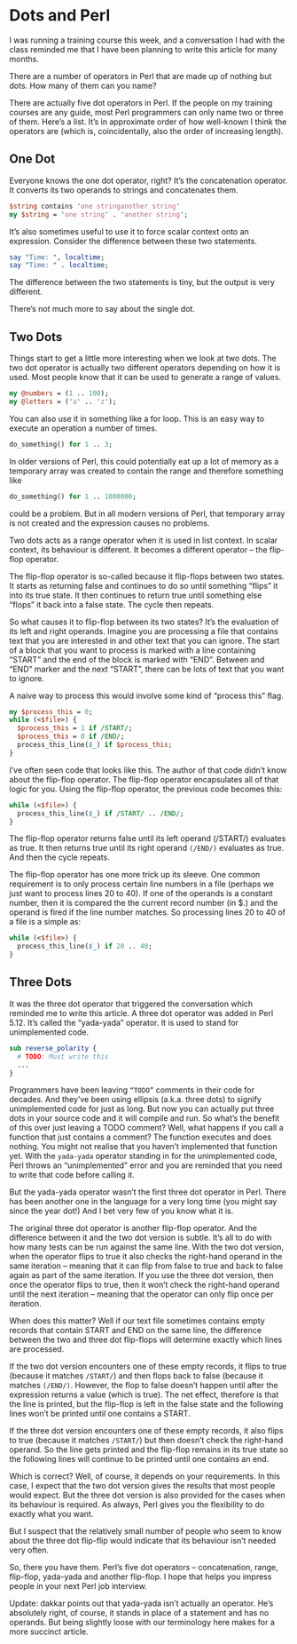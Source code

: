 # Dots and Perl

I was running a training course this week, and a conversation I had with the class reminded me that I have been planning to write this article for many months.

There are a number of operators in Perl that are made up of nothing but dots. How many of them can you name?

There are actually five dot operators in Perl. If the people on my training courses are any guide, most Perl programmers can only name two or three of them. Here’s a list. It’s in approximate order of how well-known I think the operators are (which is, coincidentally, also the order of increasing length).

## One Dot

Everyone knows the one dot operator, right? It’s the concatenation operator. It converts its two operands to strings and concatenates them.

```perl
$string contains 'one stringanother string'
my $string = 'one string' . 'another string';
```

It’s also sometimes useful to use it to force scalar context onto an expression. Consider the difference between these two statements.

```perl
say "Time: ", localtime;
say "Time: " . localtime;
```

The difference between the two statements is tiny, but the output is very different.

There’s not much more to say about the single dot.

## Two Dots

Things start to get a little more interesting when we look at two dots. The two dot operator is actually two different operators depending on how it is used. Most people know that it can be used to generate a range of values.

```perl
my @numbers = (1 .. 100);
my @letters = ('a' .. 'z');
```

You can also use it in something like a for loop. This is an easy way to execute an operation a number of times.

```perl
do_something() for 1 .. 3;
```

In older versions of Perl, this could potentially eat up a lot of memory as a temporary array was created to contain the range and therefore something like

```perl
do_something() for 1 .. 1000000;
```

could be a problem. But in all modern versions of Perl, that temporary array is not created and the expression causes no problems.

Two dots acts as a range operator when it is used in list context. In scalar context, its behaviour is different. It becomes a different operator – the flip-flop operator.

The flip-flop operator is so-called because it flip-flops between two states. It starts as returning false and continues to do so until something “flips” it into its true state. It then continues to return true until something else “flops” it back into a false state. The cycle then repeats.

So what causes it to flip-flop between its two states? It’s the evaluation of its left and right operands. Imagine you are processing a file that contains text that you are interested in and other text that you can ignore. The start of a block that you want to process is marked with a line containing “START” and the end of the block is marked with “END”. Between and “END” marker and the next “START”, there can be lots of text that you want to ignore.

A naive way to process this would involve some kind of “process this” flag.

```perl
my $process_this = 0;
while (<$file>) {
  $process_this = 1 if /START/;
  $process_this = 0 if /END/;
  process_this_line($_) if $process_this;
}
```

I’ve often seen code that looks like this. The author of that code didn’t know about the flip-flop operator. The flip-flop operator encapsulates all of that logic for you. Using the flip-flop operator, the previous code becomes this:

```perl
while (<$file>) {
  process_this_line($_) if /START/ .. /END/;
}
```

The flip-flop operator returns false until its left operand (/START/) evaluates as true. It then returns true until its right operand `(/END/)` evaluates as true. And then the cycle repeats.

The flip-flop operator has one more trick up its sleeve. One common requirement is to only process certain line numbers in a file (perhaps we just want to process lines 20 to 40). If one of the operands is a constant number, then it is compared the the current record number (in $.) and the operand is fired if the line number matches. So processing lines 20 to 40 of a file is a simple as:

```perl
while (<$file>) {
  process_this_line($_) if 20 .. 40;
}
```

## Three Dots
It was the three dot operator that triggered the conversation which reminded me to write this article. A three dot operator was added in Perl 5.12. It’s called the “yada-yada” operator. It is used to stand for unimplemented code.

```perl
sub reverse_polarity {
  # TODO: Must write this
  ...
}
```

Programmers have been leaving `“TODO”` comments in their code for decades. And they’ve been using ellipsis (a.k.a. three dots) to signify unimplemented code for just as long. But now you can actually put three dots in your source code and it will compile and run. So what’s the benefit of this over just leaving a TODO comment? Well, what happens if you call a function that just contains a comment? The function executes and does nothing. You might not realise that you haven’t implemented that function yet. With the `yada-yada` operator standing in for the unimplemented code, Perl throws an “unimplemented” error and you are reminded that you need to write that code before calling it.

But the yada-yada operator wasn’t the first three dot operator in Perl. There has been another one in the language for a very long time (you might say since the year dot!) And I bet very few of you know what it is.

The original three dot operator is another flip-flop operator. And the difference between it and the two dot version is subtle. It’s all to do with how many tests can be run against the same line. With the two dot version, when the operator flips to true it also checks the right-hand operand in the same iteration – meaning that it can flip from false to true and back to false again as part of the same iteration. If you use the three dot version, then once the operator flips to true, then it won’t check the right-hand operand until the next iteration – meaning that the operator can only flip once per iteration.

When does this matter? Well if our text file sometimes contains empty records that contain START and END on the same line, the difference between the two and three dot flip-flops will determine exactly which lines are processed.

If the two dot version encounters one of these empty records, it flips to true (because it matches `/START/`) and then flops back to false (because it matches `(/END/)`. However, the flop to false doesn’t happen until after the expression returns a value (which is true). The net effect, therefore is that the line is printed, but the flip-flop is left in the false state and the following lines won’t be printed until one contains a START.

If the three dot version encounters one of these empty records, it also flips to true (because it matches `/START/`) but then doesn’t check the right-hand operand. So the line gets printed and the flip-flop remains in its true state so the following lines will continue to be printed until one contains an end.

Which is correct? Well, of course, it depends on your requirements. In this case, I expect that the two dot version gives the results that most people would expect. But the three dot version is also provided for the cases when its behaviour is required. As always, Perl gives you the flexibility to do exactly what you want.

But I suspect that the relatively small number of people who seem to know about the three dot flip-flip would indicate that its behaviour isn’t needed very often.

So, there you have them. Perl’s five dot operators – concatenation, range, flip-flop, yada-yada and another flip-flop. I hope that helps you impress people in your next Perl job interview.

Update: dakkar points out that yada-yada isn’t actually an operator. He’s absolutely right, of course, it stands in place of a statement and has no operands. But being slightly loose with our terminology here makes for a more succinct article.
